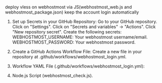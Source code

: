 deploy vless on webhostmost via JS(webhostmost_web.js and webhostmost_package.json)
keep the account login automatically
  1. Set up Secrets in your GitHub Repository:
  Go to your GitHub repository.
  Click on "Settings".
  Click on "Secrets and variables" -> "Actions".
  Click "New repository secret".
  Create the following secrets:
  WEBHOSTMOST_USERNAME: Your webhostmost username/email.
  WEBHOSTMOST_PASSWORD: Your webhostmost password.
  
3. Create a GitHub Actions Workflow File:
  Create a new file in your repository at .github/workflows/webhostmost_login.yml.
4. Workflow YAML File (.github/workflows/webhostmost_login.yml):
5. Node.js Script (webhostmost_check.js).



